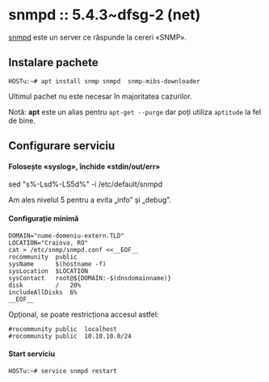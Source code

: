 snmpd :: 5.4.3~dfsg-2 (net)
===========================

[snmpd][home] este un server ce răspunde la cereri «SNMP».

[home]: http://net-snmp.sourceforge.net


Instalare pachete
-----------------

    HOSTu:~# apt install snmp snmpd  snmp-mibs-downloader

Ultimul pachet nu este necesar în majoritatea cazurilor.

Notă: **apt** este un alias pentru `apt-get --purge` dar poți utiliza `aptitude` la fel de bine.


Configurare serviciu
--------------------

#### Folosește «syslog», închide «stdin/out/err»

sed "s%-Lsd%-LS5d%" -i /etc/default/snmpd

Am ales nivelul 5 pentru a evita „info” și „debug”.

#### Configurație minimă

    DOMAIN="nume-domeniu-extern.TLD"
    LOCATION="Craiova, RO"
    cat > /etc/snmp/snmpd.conf <<__EOF__
    rocommunity  public
    sysName      $(hostname -f)
    sysLocation  $LOCATION
    sysContact   root@${DOMAIN:-$(dnsdomainname)}
    disk         /   20%
    includeAllDisks  6%
    __EOF__

Opțional, se poate restricționa accesul astfel:

    #rocommunity public  localhost
    #rocommunity public  10.10.10.0/24

#### Start serviciu

    HOSTu:~# service snmpd restart
